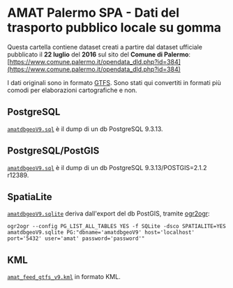 # AMAT Palermo SPA - Dati del trasporto pubblico locale su gomma

Questa cartella contiene dataset creati a partire dal dataset ufficiale pubblicato il **22 luglio** del **2016** sul sito del **Comune di Palermo**: [https://www.comune.palermo.it/opendata_dld.php?id=384](https://www.comune.palermo.it/opendata_dld.php?id=384)

I dati originali sono in formato [GTFS](https://developers.google.com/transit/gtfs/). Sono stati qui convertiti in formati più comodi per elaborazioni cartografiche e non.

## PostgreSQL

[`amatdbgeoV9.sql`](./amatdbgeoV9.sql) è il dump di un db PostgreSQL 9.3.13.

## PostgreSQL/PostGIS

[`amatdbgeoV9.sql`](./amatdbgeoV9.sql) è il dump di un db PostgreSQL 9.3.13/POSTGIS=2.1.2 r12389.

## SpatiaLite

[`amatdbgeoV9.sqlite`](./amatdbgeoV9.sqlite) deriva dall'export del db PostGIS, tramite [ogr2ogr](http://www.gdal.org/ogr2ogr.html):

    ogr2ogr --config PG_LIST_ALL_TABLES YES -f SQLite -dsco SPATIALITE=YES amatdbgeoV9.sqlite PG:"dbname='amatdbgeoV9' host='localhost' port='5432' user='amat' password='password'"

## KML

[`amat_feed_gtfs_v9.kml`](./amat_feed_gtfs_v9.kml) in formato KML.
